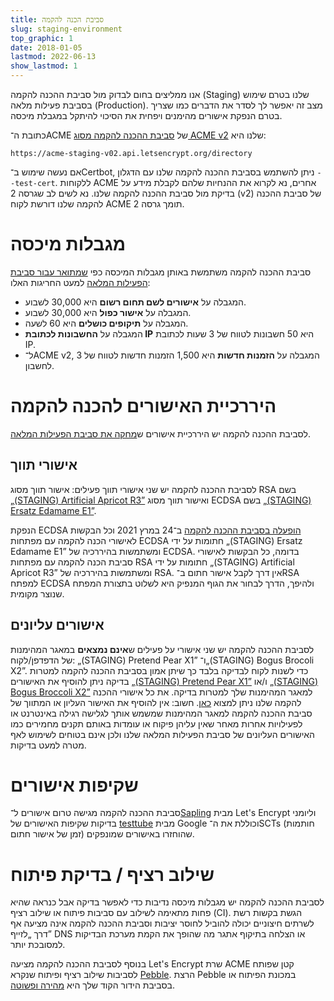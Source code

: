 ```yaml
---
title: סביבת הכנה להקמה
slug: staging-environment
top_graphic: 1
date: 2018-01-05
lastmod: 2022-06-13
show_lastmod: 1
---
```



אנו ממליצים בחום לבדוק מול סביבת ההכנה להקמה (Staging) שלנו בטרם שימוש בסביבת פעילות מלאה (Production). מצב זה יאפשר לך לסדר את הדברים כמו שצריך בטרם הנפקת אישורים מהימנים ויפחית את הסיכוי להיתקל במגבלת מיכסה.

כתובת ה־ACME של [סביבת ההכנה להקמה מסוג ACME v2](https://community.letsencrypt.org/t/staging-endpoint-for-acme-v2/49605) שלנו היא:

`https://acme-staging-v02.api.letsencrypt.org/directory`

אם נעשה שימוש ב־Certbot, ניתן להשתמש בסביבת ההכנה להקמה שלנו עם הדגלון `‎--test-cert`. ללקוחות ACME אחרים, נא לקרוא את ההנחיות שלהם לקבלת מידע על בדיקת מול סביבת ההכנה להקמה שלנו. נא לשים לב שגרסה 2 (v2) של סביבת ההכנה להקמה שלנו דורשת לקוח ACME תומך גרסה 2.

# מגבלות מיכסה

סביבת ההכנה להקמה משתמשת באותן מגבלות המיכסה כפי [שמתואר עבור סביבת הפעילות המלאה](/docs/rate-limits) למעט החריגות האלו:

* המגבלה על **אישורים לשם תחום רשום** היא 30,000 לשבוע.
* המגבלה על **אישור כפול** היא 30,000 לשבוע.
* המגבלה על **תיקופים כושלים** היא 60 לשעה.
* המגבלה על **החשבונות לכתובת IP** היא 50 חשבונות לטווח של 3 שעות לכתובת IP.
* ל־ACME v2, המגבלה על **הזמנות חדשות** היא 1,500 הזמנות חדשות לטווח של 3 לחשבון.

# היררכיית האישורים להכנה להקמה

לסביבת ההכנה להקמה יש היררכיית אישורים ש[מחקה את סביבת הפעילות המלאה](/certificates).

## אישורי תווך

לסביבת ההכנה להקמה יש שני אישורי תווך פעילים: אישור תווך מסוג RSA בשם [„‎(STAGING) Artificial Apricot R3”](/certs/staging/letsencrypt-stg-int-r3.pem) ואישור תווך מסוג ECDSA בשם [„‎(STAGING) Ersatz Edamame E1”](/certs/staging/letsencrypt-stg-int-e1.pem).

הנפקת ECDSA [הופעלה בסביבת ההכנה להקמה](https://community.letsencrypt.org/t/ecdsa-issuance-available-in-staging-march-24/147839) ב־24 במרץ 2021 וכל הבקשות לאישורי הכנה להקמה עם מפתחות ECDSA חתומות על ידי „‎(STAGING) Ersatz Edamame E1” ומשתמשות בהיררכיה של ECDSA. בדומה, כל הבקשות לאישורי סביבת הכנה להקמה עם מפתחות RSA חתומות על ידי „‎(STAGING) Artificial Apricot R3” ומשתמשות בהיררכיה של RSA. אין דרך לקבל אישור חתום ב־RSA למפתח ECDSA ולהיפך, הדרך לבחור את הגוף המנפיק היא לשלוט בתצורת המפתח שנוצר מקומית.

## אישורים עליונים

לסביבת ההכנה להקמה יש שני אישורי על פעילים ש**אינם נמצאים** במאגר המהימנות של הדפדפן/לקוח: „(STAGING) Pretend Pear X1” ו־„(STAGING) Bogus Brocoli X2”. כדי לשנות לקוח לבדיקה בלבד כך שיתן אמון בסביבת ההכנה להקמה למטרות בדיקה ניתן להוסיף את האישורים [„(STAGING) Pretend Pear X1”](/certs/staging/letsencrypt-stg-root-x1.pem) ו/או [„(STAGING) Bogus Broccoli X2”](/certs/staging/letsencrypt-stg-root-x2.pem) למאגר המהימנות שלך למטרות בדיקה. את כל אישורי ההכנה להקמה שלנו ניתן למצוא [כאן](https://github.com/letsencrypt/website/tree/master/static/certs/staging).  חשוב: אין להוסיף את האישור העליון או המתווך של סביבת ההכנה להקמה למאגר המהימנות שמשמש אותך לגלישה רגילה באינטרנט או לפעילויות אחרות מאחר שאין עליהן פיקוח או עומדות באותם תקנים מחמירים כמו האישורים העליונים של סביבת הפעילות המלאה שלנו ולכן אינם בטוחים לשימוש לאף מטרה למעט בדיקות.

# שקיפות אישורים

סביבת ההכנה להקמה מגישה טרום אישורים ל־[Sapling](/docs/ct-logs) מבית Let's Encrypt וליומני בדיקות שקיפות האישורים של [testtube](http://www.certificate-transparency.org/known-logs#TOC-Test-Logs) מבית Google וכוללת את ה־SCTs (חותמות זמן של אישור חתום) שהוחזרו באישורים שמונפקים.

# שילוב רציף / בדיקת פיתוח

לסביבת ההכנה להקמה יש מגבלות מיכסה נדיבות כדי לאפשר בדיקה אבל כנראה שהיא פחות מתאימה לשילוב עם סביבות פיתוח או שילוב רציף (CI). הגשת בקשות רשת לשרתים חיצוניים יכולה להוביל לחוסר יציבות וסביבת ההכנה להקמה אינה מציעה אף דרך „לזייף” DNS או הצלחה בתיקוף אתגר מה שהופך את הקמת מערכת הבדיקות למסובכת יותר.

בנוסף לסביבת ההכנה להקמה מציעה Let's Encrypt שרת ACME קטן שפותח לסביבות שילוב רציף ופיתוח שנקרא [Pebble](https://github.com/letsencrypt/pebble). הרצת Pebble במכונת הפיתוח או בסביבת הידור הקוד שלך היא [מהירה ופשוטה](https://github.com/letsencrypt/pebble#docker).
